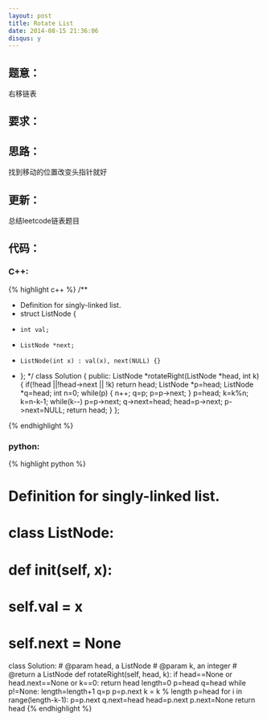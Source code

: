 ```yaml
---
layout: post
title: Rotate List
date: 2014-08-15 21:36:06
disqus: y
---
```


## 题意：
右移链表

## 要求：


## 思路：
找到移动的位置改变头指针就好

## 更新：
总结leetcode链表题目

## 代码：

### C++:

{% highlight c++ %}
/**
 * Definition for singly-linked list.
 * struct ListNode {
 *     int val;
 *     ListNode *next;
 *     ListNode(int x) : val(x), next(NULL) {}
 * };
 */
class Solution {
public:
    ListNode *rotateRight(ListNode *head, int k) {
        if(!head ||!head->next || !k)
            return head;
        ListNode *p=head;
        ListNode *q=head;
        int n=0;
        while(p)
        {
            n++;
            q=p;
            p=p->next;
        }
        p=head;
        k=k%n;
        k=n-k-1;
        while(k--)
            p=p->next;
        q->next=head;
        head=p->next;
        p->next=NULL;
        return head;
    }
};


 {% endhighlight %}
### python:

{% highlight python %}

# Definition for singly-linked list.
# class ListNode:
#     def __init__(self, x):
#         self.val = x
#         self.next = None

class Solution:
    # @param head, a ListNode
    # @param k, an integer
    # @return a ListNode
    def rotateRight(self, head, k):
        if head==None or head.next==None or k==0:
            return head
        length=0
        p=head
        q=head
        while p!=None:
            length=length+1
            q=p
            p=p.next
        k = k % length
        p=head
        for i in range(length-k-1):
            p=p.next
        q.next=head
        head=p.next
        p.next=None
        return head
 {% endhighlight %}
